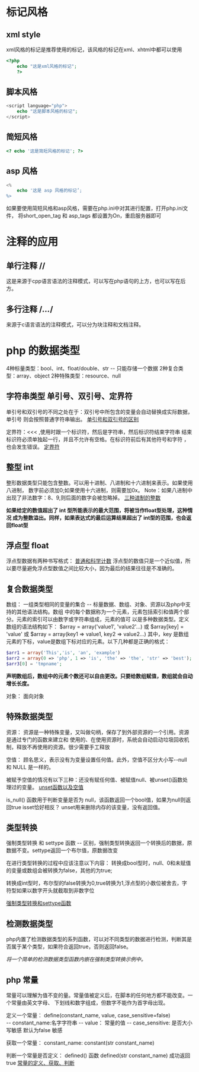 # 标记风格
## xml style
xml风格的标记是推荐使用的标记，该风格的标记在xml、xhtml中都可以使用
```php
<?php
    echo "这是xml风格的标记";
    ?>
```

## 脚本风格
```php
<script language="php">
    echo "这是脚本风格的标记";
</script>
```

## 简短风格
```php
<? echo '这是简短风格的标记'; ?>
```

## asp 风格
```php
<%
    echo '这是 asp 风格的标记’;
%>
```
如果要使用简短风格和asp风格，需要在php.ini中对其进行配置，打开php.ini文件，
将short_open_tag 和 asp_tags 都设置为On，重启服务器即可

# 注释的应用
## 单行注释 //
这是来源于cpp语言语法的注释模式，可以写在php语句的上方，也可以写在后方。

## 多行注释 /*...*/
来源于c语言语法的注释模式，可以分为块注释和文档注释。

# php 的数据类型
4种标量类型：bool、int、float/double、str  -- 只能存储一个数据
2种复合类型：array、object 
2种特殊类型：resource、null

## 字符串类型  单引号、双引号、定界符
单引号和双引号的不同之处在于：双引号中所包含的变量会自动替换成实际数据，单引号
则会按照普通字符串输出。
[单引号和双引号的区别](./chapter_3/apostrophe_double.php)

定界符：<<< ,使用时跟一个标识符，然后是字符串，然后标识符结束字符串
结束标识符必须单独起一行，并且不允许有空格。在标识符前后有其他符号和字符
，也会发生错误。
[定界符](./chapter_3/Identifier.php)

## 整型 int
整形数据类型只能包含整数。可以用十进制、八进制和十六进制来表示。如果使用八进制，
数字前必须加0;如果使用十六进制，则需要加0x。
Note：如果八进制中出现了非法数字：8、9,则后面的数字会被忽略掉。
[三种进制的整数](./chapter_3/example_3.4.php)

**如果给定的数值超出了 int 型所能表示的最大范围，将被当作float型处理，这种情况
成为整数溢出。同样，如果表达式的最后运算结果超出了 int型的范围，也会返回float型**

## 浮点型 float
浮点型数据有两种书写格式：
[普通和科学计数](./chapter_3/example_3.5.php)
浮点型的数值只是一个近似值，所以要尽量避免浮点型数值之间比较大小，因为最后的结果往往是不准确的。

## 复合数据类型
数组： 一组类型相同的变量的集合 -- 标量数据、数组、对象、资源以及php中支持的其他语法结构。数组
中的每个数据称为一个元素，元素包括索引和值两个部分。元素的索引可以由数字或字符串组成，元素的值可
以是多种数据类型。定义数组的语法结构如下：
$array = array('value1', 'value2'...)
或
$array[key] = 'value'
或
$array = array(key1 => value1, key2 => value2...)
其中，key 是数组元素的下标，value是数组下标对应的元素。以下几种都是正确的格式：
```php
$arr1 = array('This','is', 'an', 'example')
$arr2 = array(0 => 'php', 1 => 'is', 'the' => 'the', 'str' => 'best');
$arr3[0] = 'tmpname';
```
**声明数组后，数组中的元素个数还可以自由更改。只要给数组赋值，数组就会自动增长长度。**
  
对象： 
面向对象

## 特殊数据类型
资源：
资源是一种特殊变量，又叫做句柄，保存了到外部资源的一个引用。资源是通过专门的函数来建立和
使用的、在使用资源时，系统会自动启动垃圾回收机制，释放不再使用的资源。很少需要手工释放

空值：
顾名思义，表示没有为变量设置任何值。此外，空值不区分大小写--null 和 NULL 是一样的。

被赋予空值的情况有以下三种：还没有赋任何值、被赋值null、被unset()函数处理过的变量。
[unset函数以及空值](./chapter_3/example_3.6.php)

is_null() 函数用于判断变量是否为 null，该函数返回一个bool值，如果为null则返回true
isset恰好相反？
unset用来删除内存的该变量，没有返回值。

## 类型转换
强制类型转换 和 settype 函数 -- 区别，强制类型转换返回一个转换后的数据，原数据不变。settype返回一个布尔值，原数据改变

在进行类型转换的过程中应该注意以下内容：
转换成bool型时，null、0和未赋值的变量或数组会被转换为false，其他的为true;

转换成int型时，布尔型的false转换为0,true转换为1,浮点型的小数位被舍去，字
符型如果以数字开头就截取到非数字位

[强制类型转换和settype函数](./chapter_3/exampel_3.7.php)

## 检测数据类型
php内置了检测数据类型的系列函数，可以对不同类型的数据进行检测，判断其是否属于某个类型，如果符合返回true，否则返回false。

*将一个简单的检测数据类型函数内嵌在强制类型转换示例中。*

## php 常量
常量可以理解为值不变的量。常量值被定义后，在脚本的任何地方都不能改变。一个常量由英文字母、
下划线和数字组成，但数字不能作为首字母出现。

定义一个常量：
define(constant_name, value, case_sensitive=false)  
-- constant_name:名字字符串
-- value： 常量的值
-- case_sensitive: 是否大小写敏感  默认为false  敏感

获取一个常量：
constant_name:
constant(str constant_name)

判断一个常量是否定义：
defined() 函数 defined(str constant_name)  成功返回true
[常量的定义、获取、判断](./chapter_3/example_3.9.php)
